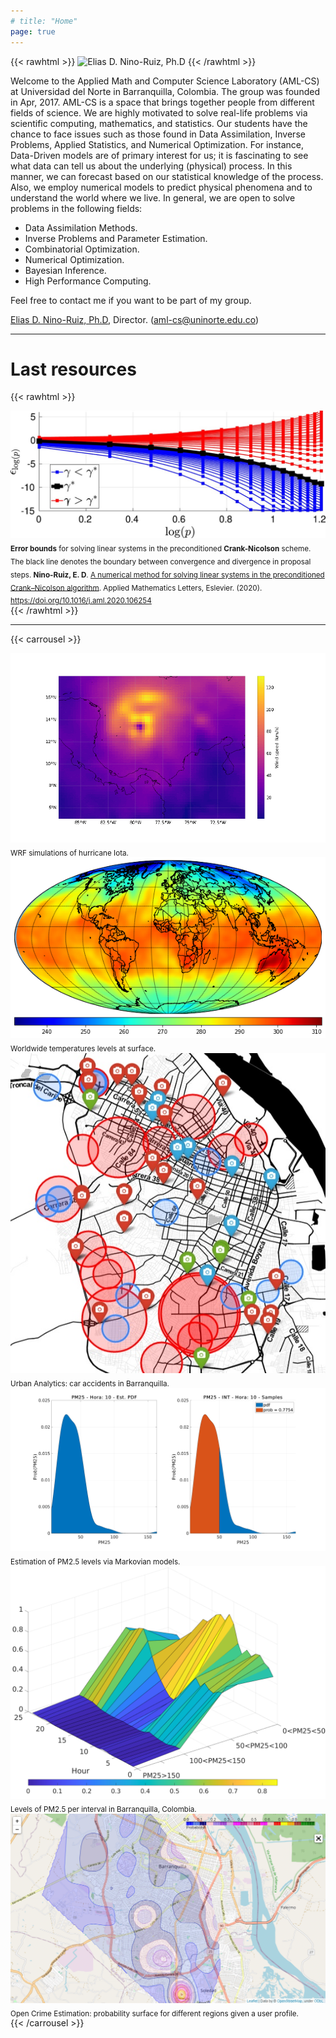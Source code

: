 ```yaml
---
# title: "Home"
page: true
---
```


{{< rawhtml >}}
<img class="image-right" src="images/elias-niño-director.jpg" alt="Elias D. Nino-Ruiz, Ph.D"/>
{{< /rawhtml >}}

Welcome to the Applied Math and Computer Science Laboratory (AML-CS) at Universidad del Norte in Barranquilla, Colombia. The group was founded in Apr, 2017. AML-CS is a space that brings together people from different fields of science. We are highly motivated to solve real-life problems via scientific computing, mathematics, and statistics. Our students have the chance to face issues such as those found in Data Assimilation, Inverse Problems, Applied Statistics, and Numerical Optimization. For instance, Data-Driven models are of primary interest for us; it is fascinating to see what data can tell us about the underlying (physical) process. In this manner, we can forecast based on our statistical knowledge of the process. Also, we employ numerical models to predict physical phenomena and to understand the world where we live. In general, we are open to solve problems in the following fields:

- Data Assimilation Methods.
- Inverse Problems and Parameter Estimation.
- Combinatorial Optimization.
- Numerical Optimization.
- Bayesian Inference.
- High Performance Computing.

Feel free to contact me if you want to be part of my group.

[Elias D. Nino-Ruiz, Ph.D](https://sites.google.com/vt.edu/eliasn/), Director. (aml-cs@uninorte.edu.co)

---
# Last resources

{{< rawhtml >}}
<div class="item">
  <img src="images/error-bounds.jpg" alt="Error bounds for solving linear systems in the preconditioned Crank-Nicolson scheme"/>
  <sub>
    <b>Error bounds</b> for solving linear systems in the preconditioned <b>Crank-Nicolson</b> scheme. The black line denotes the boundary between convergence and divergence in proposal steps. <b>Nino-Ruiz, E. D</b>. <u>A numerical method for solving linear systems in the preconditioned Crank–Nicolson algorithm</u>. Applied Mathematics Letters, Eslevier. (2020).
    <a href="https://doi.org/10.1016/j.aml.2020.106254" target="_blank">https://doi.org/10.1016/j.aml.2020.106254</a>
  </sub>
</div>
{{< /rawhtml >}}

---

{{< carrousel >}}
  <div class="item">
    <img src="images/iota-simulation.gif" alt="WRF simulations of hurricane Iota"/>
		<sub>
			WRF simulations of hurricane Iota.
		</sub>
  </div>
  <div class="item">
    <img src="images/worldwide-temperatures.png" alt="Worldwide temperatures levels at surface"/>
		<sub>
			Worldwide temperatures levels at surface.
		</sub>
  </div>
  <div class="item">
    <img src="images/urban-analytics.jpg" alt="Urban Analytics: car accidents in Barranquilla"/>
		<sub>
			Urban Analytics: car accidents in Barranquilla.
		</sub>
  </div>
  <div class="item">
    <img src="images/estimation-of-PM2.png" alt="Estimation of PM2.5 levels via Markovian models"/>
		<sub>
			Estimation of PM2.5 levels via Markovian models.
		</sub>
  </div>
  <div class="item">
    <img src="images/levels-of-PM2.5.jpg" alt="Levels of PM2.5 per interval in Barranquilla, Colombia."/>
		<sub>
			Levels of PM2.5 per interval in Barranquilla, Colombia.
		</sub>
  </div>
  <div class="item">
    <img src="images/open-crime-estimation.png" alt="Open Crime Estimation: probability surface for different regions given a user profile."/>
		<sub>
			Open Crime Estimation: probability surface for different regions given a user profile.
		</sub>
  </div>
{{< /carrousel >}}

